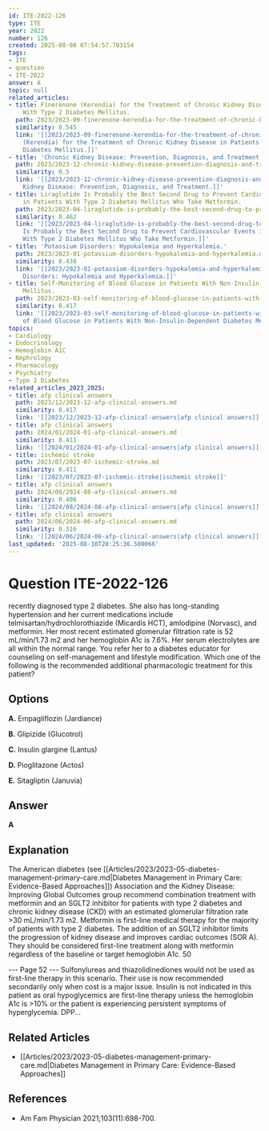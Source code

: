```yaml
---
id: ITE-2022-126
type: ITE
year: 2022
number: 126
created: 2025-08-08 07:54:57.703154
tags:
- ITE
- question
- ITE-2022
answer: A
topic: null
related_articles:
- title: Finerenone (Kerendia) for the Treatment of Chronic Kidney Disease in Patients
    With Type 2 Diabetes Mellitus.
  path: 2023/2023-09-finerenone-kerendia-for-the-treatment-of-chronic-kidney-dise.md
  similarity: 0.545
  link: '[[2023/2023-09-finerenone-kerendia-for-the-treatment-of-chronic-kidney-dise|Finerenone
    (Kerendia) for the Treatment of Chronic Kidney Disease in Patients With Type 2
    Diabetes Mellitus.]]'
- title: 'Chronic Kidney Disease: Prevention, Diagnosis, and Treatment.'
  path: 2023/2023-12-chronic-kidney-disease-prevention-diagnosis-and-treatment.md
  similarity: 0.5
  link: '[[2023/2023-12-chronic-kidney-disease-prevention-diagnosis-and-treatment|Chronic
    Kidney Disease: Prevention, Diagnosis, and Treatment.]]'
- title: Liraglutide Is Probably the Best Second Drug to Prevent Cardiovascular Events
    in Patients With Type 2 Diabetes Mellitus Who Take Metformin.
  path: 2023/2023-04-liraglutide-is-probably-the-best-second-drug-to-prevent-card.md
  similarity: 0.462
  link: '[[2023/2023-04-liraglutide-is-probably-the-best-second-drug-to-prevent-card|Liraglutide
    Is Probably the Best Second Drug to Prevent Cardiovascular Events in Patients
    With Type 2 Diabetes Mellitus Who Take Metformin.]]'
- title: 'Potassium Disorders: Hypokalemia and Hyperkalemia.'
  path: 2023/2023-01-potassium-disorders-hypokalemia-and-hyperkalemia.md
  similarity: 0.438
  link: '[[2023/2023-01-potassium-disorders-hypokalemia-and-hyperkalemia|Potassium
    Disorders: Hypokalemia and Hyperkalemia.]]'
- title: Self-Monitoring of Blood Glucose in Patients With Non-Insulin-Dependent Diabetes
    Mellitus.
  path: 2023/2023-03-self-monitoring-of-blood-glucose-in-patients-with-non-insuli.md
  similarity: 0.417
  link: '[[2023/2023-03-self-monitoring-of-blood-glucose-in-patients-with-non-insuli|Self-Monitoring
    of Blood Glucose in Patients With Non-Insulin-Dependent Diabetes Mellitus.]]'
topics:
- Cardiology
- Endocrinology
- Hemoglobin A1C
- Nephrology
- Pharmacology
- Psychiatry
- Type 2 Diabetes
related_articles_2023_2025:
- title: afp clinical answers
  path: 2023/12/2023-12-afp-clinical-answers.md
  similarity: 0.417
  link: '[[2023/12/2023-12-afp-clinical-answers|afp clinical answers]]'
- title: afp clinical answers
  path: 2024/01/2024-01-afp-clinical-answers.md
  similarity: 0.411
  link: '[[2024/01/2024-01-afp-clinical-answers|afp clinical answers]]'
- title: ischemic stroke
  path: 2023/07/2023-07-ischemic-stroke.md
  similarity: 0.411
  link: '[[2023/07/2023-07-ischemic-stroke|ischemic stroke]]'
- title: afp clinical answers
  path: 2024/08/2024-08-afp-clinical-answers.md
  similarity: 0.406
  link: '[[2024/08/2024-08-afp-clinical-answers|afp clinical answers]]'
- title: afp clinical answers
  path: 2024/06/2024-06-afp-clinical-answers.md
  similarity: 0.316
  link: '[[2024/06/2024-06-afp-clinical-answers|afp clinical answers]]'
last_updated: '2025-08-10T20:25:36.500066'
---
```


# Question ITE-2022-126

recently diagnosed type 2 diabetes. She also has long-standing hypertension and her current medications include telmisartan/hydrochlorothiazide (Micardis HCT), amlodipine (Norvasc), and metformin. Her most recent estimated glomerular filtration rate is 52 mL/min/1.73 m2 and her hemoglobin A1c is 7.6%. Her serum electrolytes are all within the normal range. You refer her to a diabetes educator for counseling on self-management and lifestyle modification. Which one of the following is the recommended additional pharmacologic treatment for this patient?

## Options

**A.** Empagliflozin (Jardiance)

**B.** Glipizide (Glucotrol)

**C.** Insulin glargine (Lantus)

**D.** Pioglitazone (Actos)

**E.** Sitagliptin (Januvia)

## Answer

**A**

## Explanation

The American diabetes (see [[Articles/2023/2023-05-diabetes-management-primary-care.md|Diabetes Management in Primary Care: Evidence-Based Approaches]]) Association and the Kidney Disease: Improving Global Outcomes group
recommend combination treatment with metformin and an SGLT2 inhibitor for patients with type 2 diabetes
and chronic kidney disease (CKD) with an estimated glomerular filtration rate >30 mL/min/1.73 m2.
Metformin is first-line medical therapy for the majority of patients with type 2 diabetes. The addition of
an SGLT2 inhibitor limits the progression of kidney disease and improves cardiac outcomes (SOR A).
They should be considered first-line treatment along with metformin regardless of the baseline or target
hemoglobin A1c.
50

--- Page 52 ---
Sulfonylureas and thiazolidinediones would not be used as first-line therapy in this scenario. Their use is
now recommended secondarily only when cost is a major issue. Insulin is not indicated in this patient as
oral hypoglycemics are first-line therapy unless the hemoglobin A1c is >10% or the patient is experiencing
persistent symptoms of hyperglycemia. DPP...



## Related Articles

- [[Articles/2023/2023-05-diabetes-management-primary-care.md|Diabetes Management in Primary Care: Evidence-Based Approaches]]

## References

- Am Fam Physician
2021;103(11):698-700.
